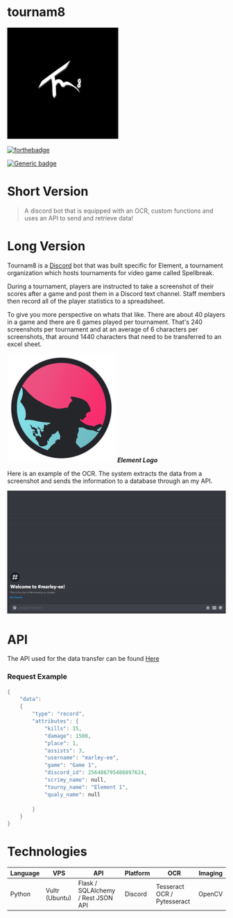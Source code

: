 # tournam8

 ![](pics/tournam8-logo.png) 

[![forthebadge](https://forthebadge.com/images/badges/made-with-python.svg)](https://forthebadge.com) 

[![Generic badge](https://img.shields.io/badge/Bot_Status-Live-Green.svg)](https://shields.io/)







# Short Version

> A discord bot that is equipped with an OCR, custom functions and uses an API to send and retrieve data!


# Long Version

Tournam8 is a [Discord](https://en.wikipedia.org/wiki/Discord_(software)) bot that was built specific for Element, a tournament organization which hosts tournaments for video game called Spellbreak.

During a tournament, players are instructed to take a screenshot of their scores after a game and post them in a Discord text channel. Staff members then record all of the player statistics to a spreadsheet. 

To give you more perspective on whats that like. There are about 40 players in a game and there are 6 games played per tournament. That's 240 screenshots per tournament and at an average of 6 characters per screenshots, that around 1440 characters that need to be transferred to an excel sheet.



![](pics/logo-element.png)
***Element Logo***

Here is an example of the OCR. The system extracts the data from a screenshot and sends the information to a database through an my API.



![](pics/ocr-example.gif)


# API

The API used for the data transfer can be found [Here](https://github.com/adavila0703/elements-API)

### Request Example
```cpp
{
    "data":
    {
        "type": "record",
        "attributes": {
            "kills": 15,
            "damage": 1500,
            "place": 1,
            "assists": 3,
            "username": "marley-ee",
            "game": "Game 1",
            "discord_id": 256486795486897624,
            "scrimy_name": null,
            "tourny_name": "Element 1",
            "qualy_name": null

        }
    }
}
```


# Technologies

| Language | VPS            | API                                | Platform | OCR                         | Imaging |
|----------|----------------|------------------------------------|----------|-----------------------------|---------|
| Python   | Vultr (Ubuntu) | Flask / SQLAlchemy / Rest JSON API | Discord  | Tesseract OCR / Pytesseract | OpenCV  |

